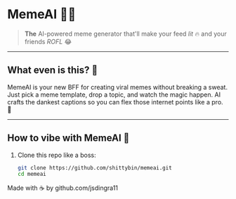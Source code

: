# MemeAI 🤖✨

> **The** AI-powered meme generator that'll make your feed *lit* 🔥 and your friends *ROFL* 😂

---

## What even is this? 🤔

MemeAI is your new BFF for creating viral memes without breaking a sweat. Just pick a meme template, drop a topic, and watch the magic happen. AI crafts the dankest captions so you can flex those internet points like a pro. 💅

---

## How to vibe with MemeAI 🎉

1. Clone this repo like a boss:
   ```bash
   git clone https://github.com/shittybin/memeai.git
   cd memeai

Made with ☕️ by github.com/jsdingra11